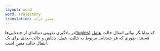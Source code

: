 ```yaml
---
layout: word
word: Trajectory
translation: مسیر حرکت
---
```


در یادگیری تقویتی دنباله‌ای از چندتایی‌ها([tuples](https://wikipedia.org/wiki/Tuple)) که نمایانگر توالی انتقال حالت [عامل](/a/agent) هستند، طوری که هر چندتایی مربوط به [حالت](/s/state)، [عمل](/a/action)، [پاداش](/r/reward) و حالت بعدی برای یک انتقال حالت معین است.
